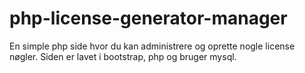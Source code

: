 # php-license-generator-manager
En simple php side hvor du kan administrere og oprette nogle license nøgler. Siden er lavet i bootstrap, php og bruger mysql.
